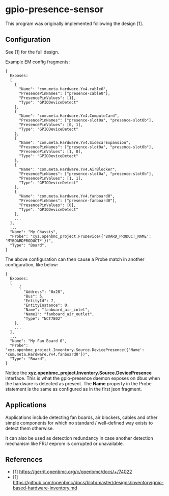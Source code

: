 # gpio-presence-sensor

This program was originally implemented following the design [1].

## Configuration

See [1] for the full design.

Example EM config fragments:

```
{
  Exposes:
  [
    {
      "Name": "com.meta.Hardware.Yv4.cable0",
      "PresencePinNames": ["presence-cable0"],
      "PresencePinValues": [1],
      "Type": "GPIODeviceDetect"
    },
    {
      "Name": "com.meta.Hardware.Yv4.ComputeCard",
      "PresencePinNames": ["presence-slot0a", "presence-slot0b"],
      "PresencePinValues": [0, 1],
      "Type": "GPIODeviceDetect"
    },
    {
      "Name": "com.meta.Hardware.Yv4.SidecarExpansion",
      "PresencePinNames": ["presence-slot0a", "presence-slot0b"],
      "PresencePinValues": [1, 0],
      "Type": "GPIODeviceDetect"
    },
    {
      "Name": "com.meta.Hardware.Yv4.AirBlocker",
      "PresencePinNames": ["presence-slot0a", "presence-slot0b"],
      "PresencePinValues": [1, 1],
      "Type": "GPIODeviceDetect"
    },
    {
      "Name": "com.meta.Hardware.Yv4.fanboard0",
      "PresencePinNames": ["presence-fanboard0"],
      "PresencePinValues": [0],
      "Type": "GPIODeviceDetect"
    },
    ...
  ],
  ...
  "Name": "My Chassis",
  "Probe": "xyz.openbmc_project.FruDevice({'BOARD_PRODUCT_NAME': 'MYBOARDPRODUCT*'})",
  "Type": "Board",
}
```

The above configuration can then cause a Probe match in another configuration,
like below:

```
{
  Exposes:
  [
      {
        "Address": "0x28",
        "Bus": 5,
        "EntityId": 7,
        "EntityInstance": 0,
        "Name": "fanboard_air_inlet",
        "Name1": "fanboard_air_outlet",
        "Type": "NCT7802"
    },
    ...
  ],
  ...
  "Name": "My Fan Board 0",
  "Probe": "xyz.openbmc_project.Inventory.Source.DevicePresence({'Name': 'com.meta.Hardware.Yv4.fanboard0'})",
  "Type": "Board",
}
```

Notice the **xyz.openbmc_project.Inventory.Source.DevicePresence** interface.
This is what the gpio-presence daemon exposes on dbus when the hardware is
detected as present. The **Name** property in the Probe statement is the same as
configured as in the first json fragment.

## Applications

Applications include detecting fan boards, air blockers, cables and other simple
components for which no standard / well-defined way exists to detect them
otherwise.

It can also be used as detection redundancy in case another detection mechanism
like FRU eeprom is corrupted or unavailable.

## References

- [1] https://gerrit.openbmc.org/c/openbmc/docs/+/74022
- [1]
  https://github.com/openbmc/docs/blob/master/designs/inventory/gpio-based-hardware-inventory.md
